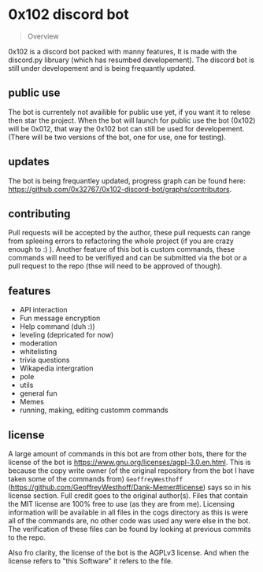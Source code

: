 # 0x102 discord bot

> Overview

0x102 is a discord bot packed with manny features, It is made with the discord.py libruary (which has resumbed developement). The discord bot is still under developement and is being frequantly updated.

## public use

The bot is currentely not availible for public use yet, if you want it to relese then star the project. When the bot will launch for public use the bot (0x102) will be 0x012, that way the 0x102 bot can still be used for developement. (There will be two versions of the bot, one for use, one for testing).

## updates

The bot is being frequantley updated, progress graph can be found here: https://github.com/0x32767/0x102-discord-bot/graphs/contributors.

## contributing

Pull requests will be accepted by the author, these pull requests can range from spleeing errors to refactoring the whole project (if you are crazy enough to :) ). Another feature of this bot is custom commands, these commands will need to be verifiyed and can be submitted via the bot or a pull request to the repo (thse will need to be approved of though).

## features

- API interaction
- Fun message encryption
- Help command (duh :))
- leveling (depricated for now)
- moderation
- whitelisting
- trivia questions
- Wikapedia intergration
- pole
- utils
- general fun
- Memes
- running, making, editing customm commands

## license

A large amount of commands in this bot are from other bots, there for the license of the bot is https://www.gnu.org/licenses/agpl-3.0.en.html. This is because the copy write owner (of the original repository from the bot I have taken some of the commands from) `GeoffreyWesthoff` (https://github.com/GeoffreyWesthoff/Dank-Memer#license) says so in his license section. Full credit goes to the original author(s). Files that contain the MIT license are 100% free to use (as they are from me). Licensing information will be available in all files in the cogs directory as this is were all of the commands are, no other code was used any were else in the bot. The verification of these files can be found by looking at previous commits to the repo.

Also fro clarity, the license of the bot is the AGPLv3 license. And when the license refers to "this Software" it refers to the file.

